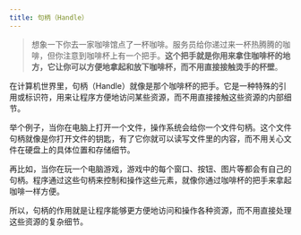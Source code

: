 ```yaml
---
title: 句柄（Handle）
---
```


> 想象一下你去一家咖啡馆点了一杯咖啡。服务员给你递过来一杯热腾腾的咖啡，但你注意到咖啡杯上有一个把手。**这个把手就是你用来拿住咖啡杯的地方，它让你可以方便地拿起和放下咖啡杯，而不用直接接触烫手的杯壁**。

在计算机世界里，句柄（Handle）就像是那个咖啡杯的把手。它是一种特殊的引用或标识符，用来让程序方便地访问某些资源，而不用直接接触这些资源的内部细节。

举个例子，当你在电脑上打开一个文件，操作系统会给你一个文件句柄。这个文件句柄就像是你打开文件的钥匙，有了它你就可以读写文件里的内容，而不用关心文件在硬盘上的具体位置和存储细节。

再比如，当你在玩一个电脑游戏，游戏中的每个窗口、按钮、图片等都会有自己的句柄。程序通过这些句柄来控制和操作这些元素，就像你通过咖啡杯的把手来拿起咖啡一样方便。

所以，句柄的作用就是让程序能够更方便地访问和操作各种资源，而不用直接处理这些资源的复杂细节。
